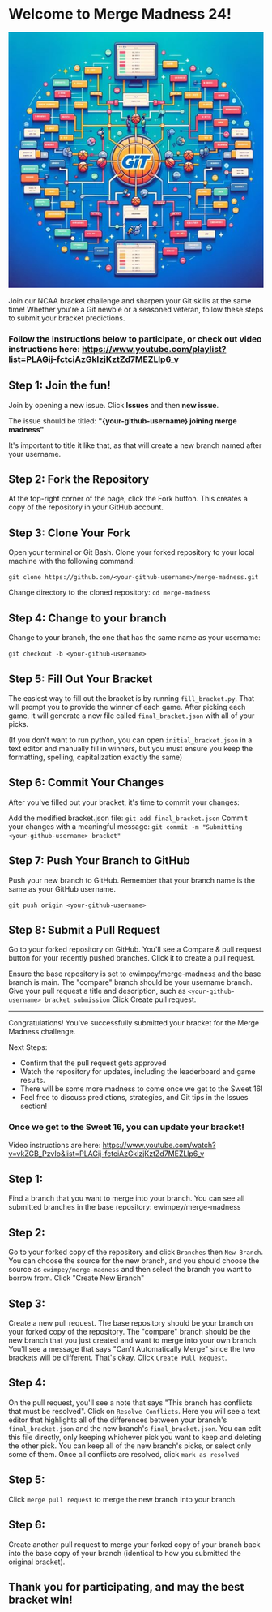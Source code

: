 # Welcome to Merge Madness 24!
![Merge Madness](/helpers/merge-madness.jpg)

Join our NCAA bracket challenge and sharpen your Git skills at the same time! Whether you're a Git newbie or a seasoned veteran, follow these steps to submit your bracket predictions.

### Follow the instructions below to participate, or check out video instructions here: https://www.youtube.com/playlist?list=PLAGij-fctciAzGklzjKztZd7MEZLlp6_v

## Step 1: Join the fun!
Join by opening a new issue. Click **Issues** and then **new issue**. 

The issue should be titled: **"{your-github-username} joining merge madness"**

It's important to title it like that, as that will create a new branch named after your username.

## Step 2: Fork the Repository
At the top-right corner of the page, click the Fork button. This creates a copy of the repository in your GitHub account.

## Step 3: Clone Your Fork
Open your terminal or Git Bash.
Clone your forked repository to your local machine with the following command:

```git clone https://github.com/<your-github-username>/merge-madness.git```

Change directory to the cloned repository:
```cd merge-madness```

## Step 4: Change to your branch
Change to your branch, the one that has the same name as your username:

```git checkout -b <your-github-username>```

## Step 5: Fill Out Your Bracket

The easiest way to fill out the bracket is by running `fill_bracket.py`.
That will prompt you to provide the winner of each game. 
After picking each game, it will generate a new file called `final_bracket.json` with all of your picks.

(If you don't want to run python, you can open `initial_bracket.json` in a text editor and manually fill in winners, but you must ensure you keep the formatting, spelling, capitalization exactly the same)

## Step 6: Commit Your Changes
After you've filled out your bracket, it's time to commit your changes:

Add the modified bracket.json file:
```git add final_bracket.json```
Commit your changes with a meaningful message:
```git commit -m "Submitting <your-github-username> bracket"```

## Step 7: Push Your Branch to GitHub
Push your new branch to GitHub. Remember that your branch name is the same as your GitHub username.

```git push origin <your-github-username>```

## Step 8: Submit a Pull Request
Go to your forked repository on GitHub.
You'll see a Compare & pull request button for your recently pushed branches. Click it to create a pull request.

Ensure the base repository is set to ewimpey/merge-madness and the base branch is main. The "compare" branch should be your username branch.
Give your pull request a title and description, such as `<your-github-username> bracket submission`
Click Create pull request.

***
Congratulations! You've successfully submitted your bracket for the Merge Madness challenge.

Next Steps:
* Confirm that the pull request gets approved
* Watch the repository for updates, including the leaderboard and game results.
* There will be some more madness to come once we get to the Sweet 16! 
* Feel free to discuss predictions, strategies, and Git tips in the Issues section!

### Once we get to the Sweet 16, you can update your bracket!
Video instructions are here: https://www.youtube.com/watch?v=vkZGB_PzvIo&list=PLAGij-fctciAzGklzjKztZd7MEZLlp6_v

## Step 1:
Find a branch that you want to merge into your branch. You can see all submitted branches in the base repository: ewimpey/merge-madness 

## Step 2:
Go to your forked copy of the repository and click `Branches` then `New Branch`. You can choose the source for the new branch, and you should choose the source as `ewimpey/merge-madness` and then select the branch you want to borrow from. Click "Create New Branch"

## Step 3:
Create a new pull request. The base repository should be your branch on your forked copy of the repository. The "compare" branch should be the new branch that you just created and want to merge into your own branch. You'll see a message that says "Can't Automatically Merge" since the two brackets will be different. That's okay. Click `Create Pull Request`.

## Step 4:
On the pull request, you'll see a note that says "This branch has conflicts that must be resolved". Click on `Resolve Conflicts`. Here you will see a text editor that highlights all of the differences between your branch's `final_bracket.json` and the new branch's `final_bracket.json`. You can edit this file directly, only keeping whichever pick you want to keep and deleting the other pick. You can keep all of the new branch's picks, or select only some of them. Once all conflicts are resolved, click `mark as resolved`

## Step 5:
Click `merge pull request` to merge the new branch into your branch. 

## Step 6: 
Create another pull request to merge your forked copy of your branch back into the base copy of your branch (identical to how you submitted the original bracket). 



## Thank you for participating, and may the best bracket win!
